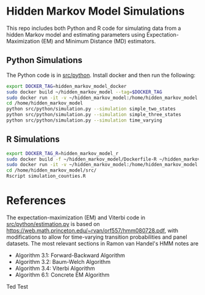 # Hidden Markov Model Simulations

This repo includes both Python and R code for simulating data from a hidden Markov model
and estimating parameters using Expectation-Maximization (EM) and Minimum Distance (MD) estimators.

## Python Simulations

The Python code is in [src/python](src/python).
Install docker and then run the following:

```bash
export DOCKER_TAG=hidden_markov_model_docker
sudo docker build ~/hidden_markov_model --tag=$DOCKER_TAG
sudo docker run -it -v ~/hidden_markov_model:/home/hidden_markov_model $DOCKER_TAG bash
cd /home/hidden_markov_model
python src/python/simulation.py --simulation simple_two_states
python src/python/simulation.py --simulation simple_three_states
python src/python/simulation.py --simulation time_varying
```

## R Simulations

```bash
export DOCKER_TAG_R=hidden_markov_model_r
sudo docker build -f ~/hidden_markov_model/Dockerfile-R ~/hidden_markov_model --tag=$DOCKER_TAG_R
sudo docker run -it -v ~/hidden_markov_model:/home/hidden_markov_model $DOCKER_TAG_R bash
cd /home/hidden_markov_model/src/
Rscript simulation_counties.R
```

# References

The expectation-maximization (EM) and Viterbi code in [src/python/estimation.py](src/python/estimation.py)
is based on https://web.math.princeton.edu/~rvan/orf557/hmm080728.pdf,
with modifications to allow for time-varying transition probabilities and panel datasets.
The most relevant sections in Ramon van Handel's HMM notes are

* Algorithm 3.1: Forward-Backward Algorithm
* Algorithm 3.2: Baum-Welch Algorithm
* Algorithm 3.4: Viterbi Algorithm
* Algorithm 6.1: Concrete EM Algorithm

Ted Test